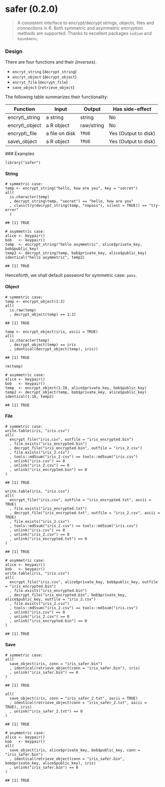 safer (0.2.0)
=============

> A consistent interface to encrypt/decrypt strings, objects, files and
> connections in R. Both symmetric and asymmetric encryption methods are
> supported. Thanks to excellent packages `sodium` and `base64enc`.

### Design

There are four functions and their *(inverses)*.

-   `encryt_string` (`decrypt_string`)
-   `encryt_object` (`decrypt_object`)
-   `encryt_file` (`decrypt_file`)
-   `save_object` (`retrieve_object`)

The following table summarizes their functionality:

<table>
<thead>
<tr class="header">
<th>
Function
</th>
<th>
Input
</th>
<th>
Output
</th>
<th>
Has side-effect
</th>
</tr>
</thead>
<tbody>
<tr class="odd">
<td>
encryt\_string
</td>
<td>
a string
</td>
<td>
string
</td>
<td>
No
</td>
</tr>
<tr class="even">
<td>
encryt\_object
</td>
<td>
a R object
</td>
<td>
raw/string
</td>
<td>
No
</td>
</tr>
<tr class="odd">
<td>
encrypt\_file
</td>
<td>
a file on disk
</td>
<td>
<code>TRUE</code>
</td>
<td>
Yes (Output to disk)
</td>
</tr>
<tr class="even">
<td>
save\_object
</td>
<td>
a R object
</td>
<td>
<code>TRUE</code>
</td>
<td>
Yes (Output to disk)
</td>
</tr>
</tbody>
</table>
### Examples

    library("safer")

#### String

    # symmetric case:
    temp <- encrypt_string("hello, how are you", key = "secret")
    all(
      is.character(temp)
      , decrypt_string(temp, "secret") == "hello, how are you"
      , class(try(decrypt_string(temp, "nopass"), silent = TRUE)) == "try-error"
      )

    ## [1] TRUE

    # asymmetric case:
    alice <- keypair()
    bob   <- keypair()
    temp  <- encrypt_string("hello asymmetric", alice$private_key, bob$public_key)
    temp2 <- decrypt_string(temp, bob$private_key, alice$public_key)
    identical("hello asymmetric", temp2)

    ## [1] TRUE

Henceforth, we shall default password for symmetric case: `pass`.

#### Object

    # symmetric case:
    temp <- encrypt_object(1:3)
    all(
      is.raw(temp)
      , decrypt_object(temp) == 1:3)

    ## [1] TRUE

    temp <- encrypt_object(iris, ascii = TRUE)
    all(
      is.character(temp)
      , decrypt_object(temp) == iris
      , identical(decrypt_object(temp), iris))

    ## [1] TRUE

    rm(temp)

    # asymmetric case:
    alice <- keypair()
    bob   <- keypair()
    temp  <- encrypt_object(1:10, alice$private_key, bob$public_key)
    temp2 <- decrypt_object(temp, bob$private_key, alice$public_key)
    identical(1:10, temp2)

    ## [1] TRUE

#### File

    # symmetric case:
    write.table(iris, "iris.csv")
    all(
      encrypt_file("iris.csv", outfile = "iris_encrypted.bin")
      , file.exists("iris_encrypted.bin")
      , decrypt_file("iris_encrypted.bin", outfile = "iris_2.csv")
      , file.exists("iris_2.csv")
      , tools::md5sum("iris_2.csv") == tools::md5sum("iris.csv")
      , unlink("iris.csv") == 0
      , unlink("iris_2.csv") == 0
      , unlink("iris_encrypted.bin") == 0
    )

    ## [1] TRUE

    write.table(iris, "iris.csv")
    all(
      encrypt_file("iris.csv", outfile = "iris_encrypted.txt", ascii = TRUE)
      , file.exists("iris_encrypted.txt")
      , decrypt_file("iris_encrypted.txt", outfile = "iris_2.csv", ascii = TRUE)
      , file.exists("iris_2.csv")
      , tools::md5sum("iris_2.csv") == tools::md5sum("iris.csv")
      , unlink("iris.csv") == 0
      , unlink("iris_2.csv") == 0
      , unlink("iris_encrypted.txt") == 0
    )

    ## [1] TRUE

    # asymmetric case:
    alice <- keypair()
    bob   <- keypair()
    write.table(iris, "iris.csv")
    all(
      encrypt_file("iris.csv", alice$private_key, bob$public_key, outfile = "iris_encrypted.bin")
      , file.exists("iris_encrypted.bin")
      , decrypt_file("iris_encrypted.bin", bob$private_key, alice$public_key, outfile = "iris_2.csv")
      , file.exists("iris_2.csv")
      , tools::md5sum("iris_2.csv") == tools::md5sum("iris.csv")
      , unlink("iris.csv") == 0
      , unlink("iris_2.csv") == 0
      , unlink("iris_encrypted.bin") == 0
    )

    ## [1] TRUE

#### Save

    # symmetric case:
    all(
      save_object(iris, conn = "iris_safer.bin")
      , identical(retrieve_object(conn = "iris_safer.bin"), iris)
      , unlink("iris_safer.bin") == 0
    )

    ## [1] TRUE

    all(
      save_object(iris, conn = "iris_safer_2.txt", ascii = TRUE)
      , identical(retrieve_object(conn = "iris_safer_2.txt", ascii = TRUE), iris)
      , unlink("iris_safer_2.txt") == 0
    )

    ## [1] TRUE

    # asymmetric case:
    alice <- keypair()
    bob   <- keypair()
    all(
      save_object(iris, alice$private_key, bob$public_key, conn = "iris_safer.bin")
      , identical(retrieve_object(conn = "iris_safer.bin", bob$private_key, alice$public_key), iris)
      , unlink("iris_safer.bin") == 0
    )

    ## [1] TRUE
